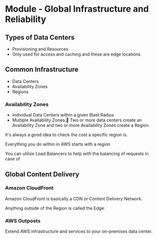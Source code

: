 # Module - Global Infrastructure and Reliability

## Types of Data Centers

- Provisioning and Resources
- Only used for access and caching and these are edge locations

## Common Infrastructure

- Data Centers
- Availability Zones
- Regions

### Availability Zones 

- Individual Data Centers within a given Blast Radius
- Multiple Availability Zones 
🧪 Two or more data centers create an Availability Zone and two or more Availability Zones create a Region.

It's always a good idea to check the cost a specific region is.

Everything you do within in AWS starts with a region 

You can utilize Load Balancers to help with the balancing of requests in case of 


## Global Content Delivery

### Amazon CloudFront

Amazon CloudFront is basically a CDN or Content Delivery Network. 

Anything outside of the Region is called the Edge. 

### AWS Outposts

Extend AWS infrastructure and services to your on-premises data center.